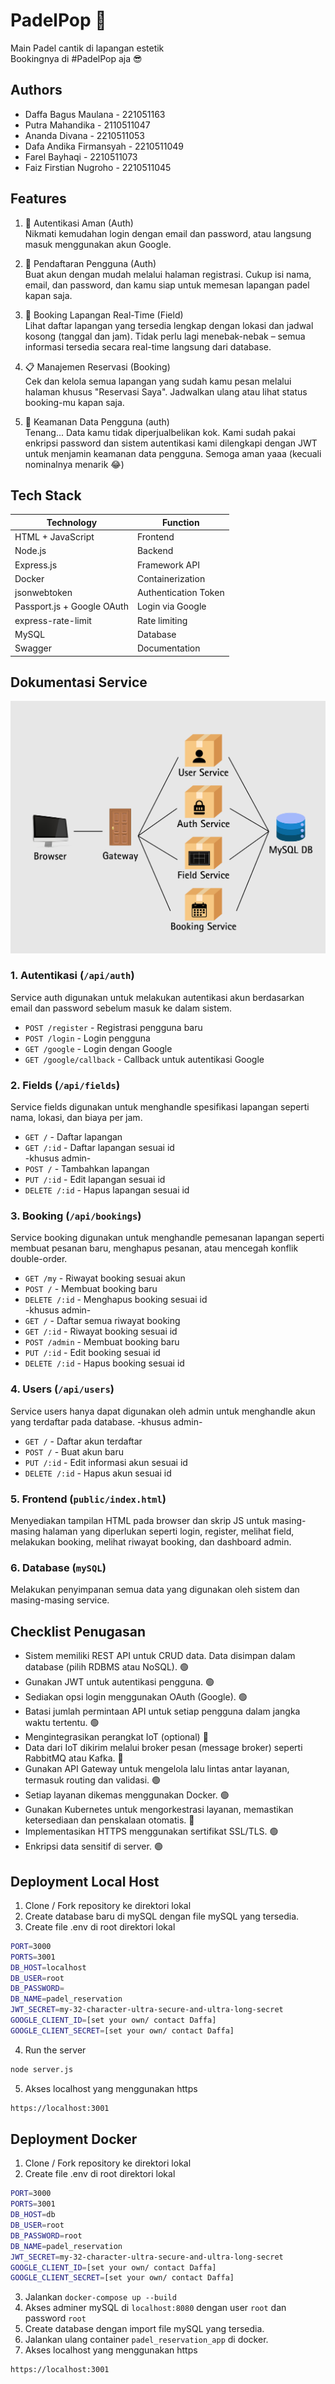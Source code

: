
# PadelPop 🎾

Main Padel cantik di lapangan estetik<br/>
Bookingnya di #PadelPop aja 😎

## Authors

- Daffa Bagus Maulana - 221051163
- Putra Mahandika - 2110511047
- Ananda Divana - 2210511053
- Dafa Andika Firmansyah - 2210511049
- Farel Bayhaqi - 2210511073
- Faiz Firstian Nugroho - 2210511045


## Features

1. 🔐 Autentikasi Aman (Auth)<br/>
Nikmati kemudahan login dengan email dan password, atau langsung masuk menggunakan akun Google.

2. 📝 Pendaftaran Pengguna (Auth)<br/>
Buat akun dengan mudah melalui halaman registrasi. Cukup isi nama, email, dan password, dan kamu siap untuk memesan lapangan padel kapan saja.

3. 📅 Booking Lapangan Real-Time (Field)<br/>
Lihat daftar lapangan yang tersedia lengkap dengan lokasi dan jadwal kosong (tanggal dan jam). Tidak perlu lagi menebak-nebak – semua informasi tersedia secara real-time langsung dari database.

4. 📋 Manajemen Reservasi (Booking)<br/>
Cek dan kelola semua lapangan yang sudah kamu pesan melalui halaman khusus "Reservasi Saya". Jadwalkan ulang atau lihat status booking-mu kapan saja.

5. 🔐 Keamanan Data Pengguna (auth)<br/>
Tenang... Data kamu tidak diperjualbelikan kok. Kami sudah pakai enkripsi password dan sistem autentikasi kami dilengkapi dengan JWT untuk menjamin keamanan data pengguna. Semoga aman yaaa (kecuali nominalnya menarik 😂)

## Tech Stack
| Technology                 | Function             |
|----------------------------|----------------------|
| HTML + JavaScript          | Frontend             |
| Node.js                    | Backend              |
| Express.js                 | Framework API        |
| Docker                     | Containerization     |
| jsonwebtoken               | Authentication Token |
| Passport.js + Google OAuth | Login via Google     |
| express-rate-limit         | Rate limiting        |
| MySQL                      | Database             |
| Swagger                    | Documentation        |

## Dokumentasi Service
![Gambar Arsitektur Mikroservis](https://github.com/daffmaulana/PadelPop/blob/master/arsitektur.png)
### 1. Autentikasi (`/api/auth`)
Service auth digunakan untuk melakukan autentikasi akun berdasarkan email dan password sebelum masuk ke dalam sistem.
- `POST /register` - Registrasi pengguna baru
- `POST /login` - Login pengguna
- `GET /google` - Login dengan Google
- `GET /google/callback` - Callback untuk autentikasi Google

### 2. Fields (`/api/fields`)
Service fields digunakan untuk menghandle spesifikasi lapangan seperti nama, lokasi, dan biaya per jam.
- `GET /` - Daftar lapangan
- `GET /:id` - Daftar lapangan sesuai id
<br/>-khusus admin-
- `POST /` - Tambahkan lapangan
- `PUT /:id` - Edit lapangan sesuai id
- `DELETE /:id` - Hapus lapangan sesuai id

### 3. Booking (`/api/bookings`)
Service booking digunakan untuk menghandle pemesanan lapangan seperti membuat pesanan baru, menghapus pesanan, atau mencegah konflik double-order.
- `GET /my` - Riwayat booking sesuai akun
- `POST /` - Membuat booking baru
- `DELETE /:id` - Menghapus booking sesuai id
<br/>-khusus admin-
- `GET /` - Daftar semua riwayat booking
- `GET /:id` - Riwayat booking sesuai id
- `POST /admin` - Membuat booking baru
- `PUT /:id` - Edit booking sesuai id
- `DELETE /:id` - Hapus booking sesuai id

### 4. Users (`/api/users`)
Service users hanya dapat digunakan oleh admin untuk menghandle akun yang terdaftar pada database.
-khusus admin-
- `GET /` - Daftar akun terdaftar
- `POST /` - Buat akun baru
- `PUT /:id` - Edit informasi akun sesuai id
- `DELETE /:id` - Hapus akun sesuai id

### 5. Frontend (`public/index.html`)
Menyediakan tampilan HTML pada browser dan skrip JS untuk masing-masing halaman yang diperlukan seperti login, register, melihat field, melakukan booking, melihat riwayat booking, dan dashboard admin. 

### 6. Database (`mySQL`)
Melakukan penyimpanan semua data yang digunakan oleh sistem dan masing-masing service.


## Checklist Penugasan

- Sistem memiliki REST API untuk CRUD data. Data disimpan dalam database (pilih RDBMS atau NoSQL). 🟢
- Gunakan JWT untuk autentikasi pengguna. 🟢
- Sediakan opsi login menggunakan OAuth (Google). 🟢
- Batasi jumlah permintaan API untuk setiap pengguna dalam jangka waktu tertentu. 🟢
- Mengintegrasikan perangkat IoT (optional) 🔴
- Data dari IoT dikirim melalui broker pesan (message broker) seperti RabbitMQ atau Kafka. 🔴
- Gunakan API Gateway untuk mengelola lalu lintas antar layanan, termasuk routing dan validasi. 🟢
- Setiap layanan dikemas menggunakan Docker. 🟢
- Gunakan Kubernetes untuk mengorkestrasi layanan, memastikan ketersediaan dan penskalaan otomatis. 🔴
- Implementasikan HTTPS menggunakan sertifikat SSL/TLS. 🟢
- Enkripsi data sensitif di server. 🟢

## Deployment Local Host

1. Clone / Fork repository ke direktori lokal
2. Create database baru di mySQL dengan file mySQL yang tersedia.
3. Create file .env di root direktori lokal
```bash
PORT=3000
PORTS=3001
DB_HOST=localhost
DB_USER=root
DB_PASSWORD=
DB_NAME=padel_reservation
JWT_SECRET=my-32-character-ultra-secure-and-ultra-long-secret
GOOGLE_CLIENT_ID=[set your own/ contact Daffa]
GOOGLE_CLIENT_SECRET=[set your own/ contact Daffa]
```
4. Run the server
```bash
node server.js
```
5. Akses localhost yang menggunakan https
```bash
https://localhost:3001
```

## Deployment Docker
1. Clone / Fork repository ke direktori lokal
2. Create file .env di root direktori lokal
```bash
PORT=3000
PORTS=3001
DB_HOST=db 
DB_USER=root
DB_PASSWORD=root
DB_NAME=padel_reservation
JWT_SECRET=my-32-character-ultra-secure-and-ultra-long-secret
GOOGLE_CLIENT_ID=[set your own/ contact Daffa]
GOOGLE_CLIENT_SECRET=[set your own/ contact Daffa]
```
3. Jalankan `docker-compose up --build`
4. Akses adminer mySQL di `localhost:8080` dengan user `root` dan password `root`
5. Create database dengan import file mySQL yang tersedia.
6. Jalankan ulang container `padel_reservation_app` di docker.
7. Akses localhost yang menggunakan https
```bash
https://localhost:3001
```
